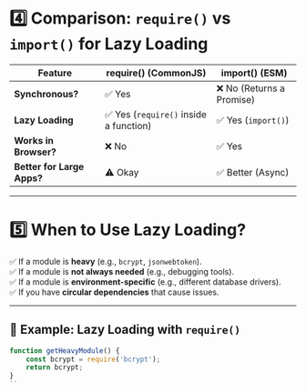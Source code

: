 # 4️⃣ Comparison: `require()` vs `import()` for Lazy Loading

| **Feature**          | **require() (CommonJS)** | **import() (ESM)**  |
|----------------------|------------------------|----------------------|
| **Synchronous?**     | ✅ Yes                 | ❌ No (Returns a Promise) |
| **Lazy Loading**     | ✅ Yes (`require()` inside a function) | ✅ Yes (`import()`) |
| **Works in Browser?** | ❌ No                  | ✅ Yes               |
| **Better for Large Apps?** | ⚠️ Okay         | ✅ Better (Async) |

---

# 5️⃣ When to Use Lazy Loading?
✅ If a module is **heavy** (e.g., `bcrypt`, `jsonwebtoken`).  
✅ If a module is **not always needed** (e.g., debugging tools).  
✅ If a module is **environment-specific** (e.g., different database drivers).  
✅ If you have **circular dependencies** that cause issues.  

---

## 📌 Example: Lazy Loading with `require()`
```js
function getHeavyModule() {
    const bcrypt = require('bcrypt');
    return bcrypt;
}
``